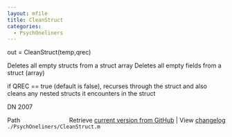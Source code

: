 ```yaml
---
layout: mfile
title: CleanStruct
categories:
  - PsychOneliners
---
```


out = CleanStruct\(temp,qrec\)

Deletes all empty structs from a struct array
Deletes all empty fields from a struct \(array\)

if QREC == true \(default is false\), recurses through the struct and also
cleans any nested structs it encounters in the struct

DN    2007


<div class="code_header" style="text-align:right;">
  <span style="float:left;">Path&nbsp;&nbsp;</span> <span class="counter">Retrieve <a href=
  "https://raw.github.com/Psychtoolbox-3/Psychtoolbox-3/beta/./PsychOneliners/CleanStruct.m">current version from GitHub</a> | View <a href=
  "https://github.com/Psychtoolbox-3/Psychtoolbox-3/commits/beta/./PsychOneliners/CleanStruct.m">changelog</a></span>
</div>
<div class="code">
  <code>./PsychOneliners/CleanStruct.m</code>
</div>
